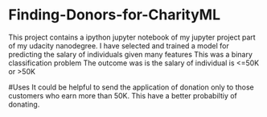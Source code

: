 # Finding-Donors-for-CharityML
This project contains a ipython jupyter notebook of my jupyter project part of my udacity nanodegree.
I have selected and trained a model for predicting the salary of individuals given many features
This was a binary classification problem
The outcome was is the salary of individual is <=50K or >50K

#Uses
It could be helpful to send the application of donation only to those customers who earn more than 50K.
This have a better probabiltiy of donating.



